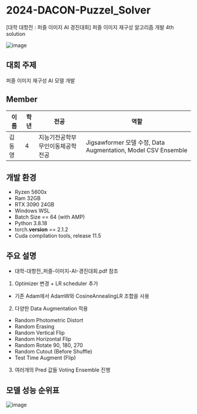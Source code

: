 # 2024-DACON-Puzzel_Solver
[대학 대항전 : 퍼즐 이미지 AI 경진대회] 퍼즐 이미지 재구성 알고리즘 개발 4th solution

![image](https://github.com/DYDevelop/DACON-Competitions/assets/55197580/dfaea029-7aeb-469d-b5b5-3e80a9714329)

## 대회 주제
퍼즐 이미지 재구성 AI 모델 개발

## Member
| 이름       | 학년 | 전공          | 역할                          |
|--------------|-----|-----------------------|------------------------------------|
| 김동영    | 4    | 지능기전공학부 무인이동체공학전공 |  Jigsawformer 모델 수정, Data Augmentation, Model CSV Ensemble |

## 개발 환경
- Ryzen 5600x
- Ram 32GB
- RTX 3090 24GB
- Windows WSL
- Batch Size == 64 (with AMP)
- Python 3.8.18
- torch.__version__ == 2.1.2
- Cuda compilation tools, release 11.5

## 주요 설명
- 대학-대항전_퍼즐-이미지-AI-경진대회.pdf 참조
1. Optimizer 변경 + LR scheduler 추가
- 기존 Adam에서 AdamW와 CosineAnnealingLR 조합을 사용

2. 다양한 Data Augmentation 적용
- Random Photometric Distort 
- Random Erasing
- Random Vertical Flip
- Random Horizontal Flip
- Random Rotate 90, 180, 270
- Random Cutout (Before Shuffle)
- Test Time Augment (Flip)

3. 여러개의 Pred 값들 Voting Ensemble 진행

## 모델 성능 순위표
![image](https://github.com/DYDevelop/DACON-Competitions/assets/55197580/a1cfbb6c-4d91-4f74-b2a2-9122e6c3416a)



